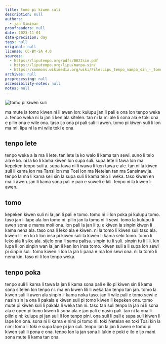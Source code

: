 ```yaml
---
title: tomo pi kiwen suli
description: null
authors:
  - jan Simiman
proofreaders: null
date: 2023-11-01
date-precision: day
tags: null
original: null
license: CC-BY-SA 4.0
sources:
  - https://liputenpo.org/pdfs/0022sin.pdf
  - https://liputenpo.org/lipu/nanpa-sin/
  - https://commons.wikimedia.org/wiki/File:Lipu_tenpo_nanpa_sin_-_tomo_pi_kiwen_suli.png
archives: null
preprocessing: null
accessibility-notes: null
notes: null
---
```


![tomo pi kiwen suli](https://upload.wikimedia.org/wikipedia/commons/1/14/Lipu_tenpo_nanpa_sin_-_tomo_pi_kiwen_suli.png)

ma mute la tomo kiwen ni li awen lon: kulupu jan li pali e ona lon tenpo weka a. tenpo weka ni la jan li ken ala sitelen. tan ni la mi ale li sona ala e toki ona e pilin ona e wile ona. taso ijo ona pi pali suli li awen. tomo pi kiwen suli li lon ma mi. lipu ni la mi wile toki e ona.

## tenpo lete

tenpo weka a la ma li lete. tan lete la ko walo li kama tan sewi. suno li telo ala e ko. ni la ko li kama kiwen lon supa suli. supa lete li tawa lon ma kepeken tenpo suli a. supa tawa ni li wawa li ken tawa e ale. tan ni la kiwen suli li kama lon ma Tansi lon ma Tosi lon ma Netelan tan ma Sansinawija. tenpo la ma li kama seli sin la supa suli li kama telo li weka. taso kiwen en ma li awen. jan li kama sona pali e pan e soweli e kili. tenpo ni la kiwen li awen.

## tomo

kepeken kiwen suli ni la jan li pali e tomo. tomo ni li lon poka pi kulupu tomo. taso jan li lape ala lon tomo ni. pilin jan la tomo ni li sewi. tomo la kulupu li awen sona e mama moli ona. lon pali la jan li tu e kiwen la sinpin kiwen li kama nena ala. taso ona li leko ala e kiwen. ni la tomo li kiwen suli taso ala. kiwen lili en ko li lon insa pi kiwen suli la kiwen li kama selo tomo. tomo li leko ala li sike ala. sijelo ona li sama palisa. sinpin tu li suli. sinpin tu li lili. kin lupa li lon sinpin wan la jan li ken lon insa tomo. kiwen suli a li supa lon sewi pi sinpin suli. tomo kiwen li lon la jan li pana e ma lon sewi ona. ni la tomo li nena kin. taso ni li lon tenpo weka.

## tenpo poka

tenpo suli li kama li tawa la jan li kama sona pali e ilo pi kiwen sin li kama sona sitelen lon tenpo ni. ma en kiwen lili li weka tan tenpo tan jan. tomo la kiwen suli li awen ala sinpin li kama noka taso. jan li wile pali e tomo sewi e nasin sin la ona li pakala e kiwen suli pi tomo kiwen li kepeken ona. tomo mute pi kiwen suli li pakala li weka tan ni. taso tan suli tenpo la jan ni li sona ala e open pi tomo kiwen li sona ala e jan pali e nasin pali. tan ni la ona li pilin e ni: kulupu pi jan suli li lon tenpo pini. ona suli li pali e supa suli kiwen li lape lon ona. sona ni li kama e nimi pi tomo ni. toki Netelan en toki Tosi kin la nimi tomo li toki e supa lape pi jan suli. tenpo lon la jan li awen e tomo pi kiwen suli li pona e ona. tenpo lon la jan sona li lukin e poki e ilo e ijo mani. sona mute li kama tan ona.